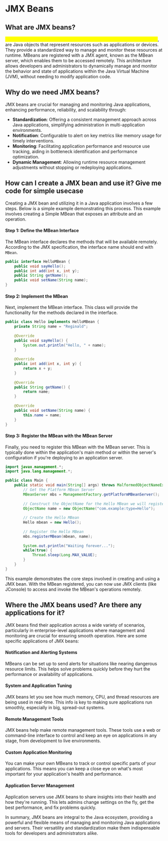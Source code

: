 # JMX Beans

## What are JMX beans?

<mark style="color:yellow;">JMX (Java Management Extensions) beans, commonly known as MBeans</mark>, are Java objects that represent resources such as applications or devices. They provide a standardized way to manage and monitor these resources at runtime. MBeans are registered with a JMX agent, known as the MBean server, which enables them to be accessed remotely. This architecture allows developers and administrators to dynamically manage and monitor the behavior and state of applications within the Java Virtual Machine (JVM), without needing to modify application code.

## Why do we need JMX beans?

JMX beans are crucial for managing and monitoring Java applications, enhancing performance, reliability, and scalability through:

* **Standardization**: Offering a consistent management approach across Java applications, simplifying administration in multi-application environments.
* **Notification**: Configurable to alert on key metrics like memory usage for timely interventions.
* **Monitoring**: Facilitating application performance and resource use tracking, aiding in bottleneck identification and performance optimization.
* **Dynamic Management**: Allowing runtime resource management adjustments without stopping or redeploying applications.

## How can I create a JMX bean and use it? Give me code for simple usecase

Creating a JMX bean and utilizing it in a Java application involves a few steps. Below is a simple example demonstrating this process. This example involves creating a Simple MBean that exposes an attribute and an operation.

#### Step 1: Define the MBean Interface

The MBean interface declares the methods that will be available remotely. According to the JMX specification, the interface name should end with `MBean`.

```java
public interface HelloMBean {
    public void sayHello();
    public int add(int x, int y);
    public String getName();
    public void setName(String name);
}
```

#### Step 2: Implement the MBean

Next, implement the MBean interface. This class will provide the functionality for the methods declared in the interface.

```java
public class Hello implements HelloMBean {
    private String name = "Reginald";
    
    @Override
    public void sayHello() {
        System.out.println("Hello, " + name);
    }
    
    @Override
    public int add(int x, int y) {
        return x + y;
    }
    
    @Override
    public String getName() {
        return name;
    }
    
    @Override
    public void setName(String name) {
        this.name = name;
    }
}
```

#### Step 3: Register the MBean with the MBean Server

Finally, you need to register this MBean with the MBean server. This is typically done within the application's main method or within the server's configuration if you're deploying to an application server.

```java
import javax.management.*;
import java.lang.management.*;

public class Main {
    public static void main(String[] args) throws MalformedObjectNameException, NotCompliantMBeanException, InstanceAlreadyExistsException, MBeanRegistrationException {
        // Get the Platform MBean Server
        MBeanServer mbs = ManagementFactory.getPlatformMBeanServer();
        
        // Construct the ObjectName for the Hello MBean we will register
        ObjectName name = new ObjectName("com.example:type=Hello");
        
        // Create the Hello MBean
        Hello mbean = new Hello();
        
        // Register the Hello MBean
        mbs.registerMBean(mbean, name);
        
        System.out.println("Waiting forever...");
        while(true) {
            Thread.sleep(Long.MAX_VALUE);
        }
    }
}
```

This example demonstrates the core steps involved in creating and using a JMX bean. With the MBean registered, you can now use JMX clients (like JConsole) to access and invoke the MBean's operations remotely.

## Where the JMX beans used? Are there any applications for it?

JMX beans find their application across a wide variety of scenarios, particularly in enterprise-level applications where management and monitoring are crucial for ensuring smooth operation. Here are some specific applications of JMX beans:

#### Notification and Alerting Systems

MBeans can be set up to send alerts for situations like nearing dangerous resource limits. This helps solve problems quickly before they hurt the performance or availability of applications.

#### System and Application Tuning

JMX beans let you see how much memory, CPU, and thread resources are being used in real-time. This info is key to making sure applications run smoothly, especially in big, spread-out systems.

#### Remote Management Tools

JMX beans help make remote management tools. These tools use a web or command-line interface to control and keep an eye on applications in any stage, from development to live environments.

#### Custom Application Monitoring

You can make your own MBeans to track or control specific parts of your applications. This means you can keep a close eye on what's most important for your application's health and performance.

#### Application Server Management

Application servers use JMX beans to share insights into their health and how they're running. This lets admins change settings on the fly, get the best performance, and fix problems quickly.

In summary, JMX beans are integral to the Java ecosystem, providing a powerful and flexible means of managing and monitoring Java applications and servers. Their versatility and standardization make them indispensable tools for developers and administrators alike.




























